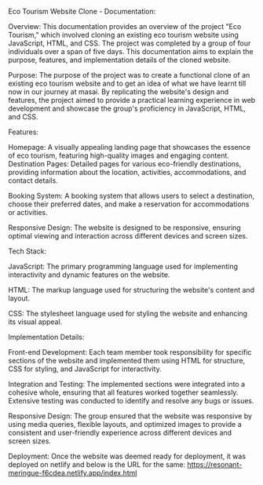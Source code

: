 Eco Tourism Website Clone - Documentation:

Overview:
This documentation provides an overview of the project "Eco Tourism," which involved cloning an existing eco tourism website using JavaScript, HTML, and CSS. The project was completed by a group of four individuals over a span of five days. This documentation aims to explain the purpose, features, and implementation details of the cloned website.

Purpose:
The purpose of the project was to create a functional clone of an existing eco tourism website and to get an idea of what we have learnt till now in our journey at masai. By replicating the website's design and features, the project aimed to provide a practical learning experience in web development and showcase the group's proficiency in JavaScript, HTML, and CSS.

Features:

Homepage: A visually appealing landing page that showcases the essence of eco tourism, featuring high-quality images and engaging content.
Destination Pages: Detailed pages for various eco-friendly destinations, providing information about the location, activities, accommodations, and contact details.

Booking System: A booking system that allows users to select a destination, choose their preferred dates, and make a reservation for accommodations or activities.

Responsive Design: The website is designed to be responsive, ensuring optimal viewing and interaction across different devices and screen sizes.

Tech Stack:

JavaScript: The primary programming language used for implementing interactivity and dynamic features on the website.

HTML: The markup language used for structuring the website's content and layout.

CSS: The stylesheet language used for styling the website and enhancing its visual appeal.

Implementation Details:

Front-end Development: Each team member took responsibility for specific sections of the website and implemented them using HTML for structure, CSS for styling, and JavaScript for interactivity.

Integration and Testing: The implemented sections were integrated into a cohesive whole, ensuring that all features worked together seamlessly. Extensive testing was conducted to identify and resolve any bugs or issues.

Responsive Design: The group ensured that the website was responsive by using media queries, flexible layouts, and optimized images to provide a consistent and user-friendly experience across different devices and screen sizes.

Deployment: Once the website was deemed ready for deployment, it was deployed on netlify and below is the URL for the same:
https://resonant-meringue-f6cdea.netlify.app/index.html
